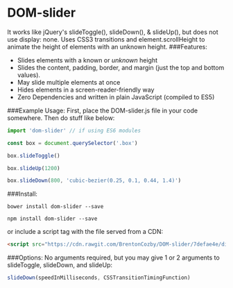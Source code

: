 # DOM-slider
It works like jQuery's slideToggle(), slideDown(), &amp; slideUp(), but does not use display: none.
Uses CSS3 transitions and element.scrollHeight to animate the height of elements with an unknown height.
###Features:
* Slides elements with a known or *unknown* height
* Slides the content, padding, border, and margin (just the top and bottom values).
* May slide multiple elements at once
* Hides elements in a screen-reader-friendly way
* Zero Dependencies and written in plain JavaScript (compiled to ES5)

###Example Usage:
First, place the DOM-slider.js file in your code somewhere. Then do stuff like below:
```JavaScript
import 'dom-slider' // if using ES6 modules

const box = document.querySelector('.box')

box.slideToggle()

box.slideUp(1200)

box.slideDown(800, 'cubic-bezier(0.25, 0.1, 0.44, 1.4)')
```
###Install:
```
bower install dom-slider --save

npm install dom-slider --save
```
or include a script tag with the file served from a CDN:
```HTML
<script src="https://cdn.rawgit.com/BrentonCozby/DOM-slider/7defae4e/dist/DOM-slider.js"></script>
```


###Options:
No arguments required, but you may give 1 or 2 arguments to slideToggle, slideDown, and slideUp:
```JavaScript
slideDown(speedInMilliseconds, CSSTransitionTimingFunction)
```
